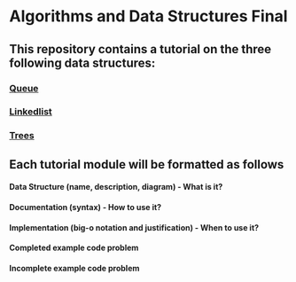 # Algorithms and Data Structures Final

## This repository contains a tutorial on the three following data structures:

### [Queue](https://github.com/joehawkens/data-structures-final/blob/main/1-Queue.md)
### [Linkedlist](https://github.com/joehawkens/data-structures-final/blob/main/2-Linkedlist.md)
### [Trees](https://github.com/joehawkens/data-structures-final/blob/main/3-Trees.md)


## Each tutorial module will be formatted as follows

#### Data Structure (name, description, diagram) - What is it?
#### Documentation (syntax) - How to use it?
#### Implementation (big-o notation and justification) - When to use it?

#### Completed example code problem
#### Incomplete example code problem
